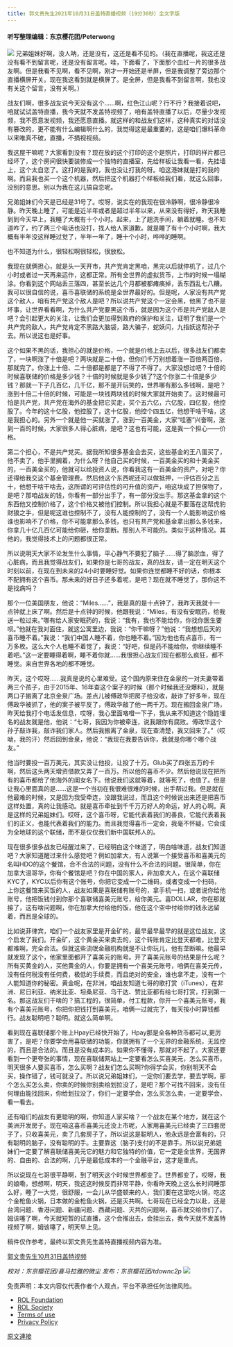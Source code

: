 ```yaml
---
title: 郭文贵先生2021年10月31日盖特直播视频（19分30秒）全文字版
---
```


#### 听写整理编辑：东京樱花团/Peterwong
![](https://assets.gnews.org/wp-content/uploads/2021/11/32-41.png)
兄弟姐妹好啊，没人呐，还是没有，这还是看不见的。（我在直播呢，我这还是没有看不到留言呢，还是没有留言呢。哇，下面看了，下面那个血红一片的很多战友啊。但是我看不见啊，看不见啊，刚才一开始还是半屏，但是我调整了旁边那个直播横屏开关。现在我这看到就是横屏了。是全屏，但是我看不到留言啊，我也没有关这个留言，没有关啊。）

战友们啊，很多战友说今天没有这个……啊，红色江山呢？行不行？我接着说吧，咱就试试盖特直播，我今天就不发盖特视频了，咱有盖特直播了以后，尽量少发视频，我不愿意发视频，我还愿意直播。就这样的和战友们这样，这种真实的对话没有篡改的，更不能有什么编辑啊什么的，我觉得这是最重要的，这是咱们爆料革命以来唯真不破，直播，不搞视视频。

我这屋干嘛呢？大家看到没有？现在放的这个打印的这个是照片，打印的样片都已经坏了，这个房间很快要装修成一个独特的直播室，先给样板让我看一看，先挂墙上，这个太自恋了。这打的是我的，我也没让打我的呀。咱这港妹就是打的我的啊。而且我也买一个这个机器，然后把这个机器打个样板给我们看，就这么回事，没别的意思。别以为我在这儿搞自恋呢。

兄弟姐妹们今天是已经是31号了。哎呀，说实在的我现在很冷静啊，很冷静很冷静。昨天晚上睡了，可能是近半年或者是超过半年以来，从来没有得好，昨天我睡到到今天早上，我睡了大概有十个小时。起来，上了趟洗手间，躺着就睡。也不知道咋了，约了两三个电话也没打，找人给人家道歉。就是睡了有十个小时啊，我大概有半年没这样睡过觉了，半年一年了，睡十个小时，哗哗的睡啊。

也不知道为什么，很轻松啊很轻松，很放松。

我现在就俩担心，就是头一天开市，共产党肯定黑咱，黑完以后就停机了，过几个小时或者过一天再来运作，这都正常。所有全世界的虚拟货币，上市的时候一塌糊涂。你看到这个网站丢三落四，甚至长达几个月都被都瘫痪掉，丢东西乱七八糟。我可以很自信的说，喜币喜联储的系统是全世界最好的。但是呢，人家没有共产党这个敌人，咱有共产党这个敌人是吧？所以说共产党这个一定会黑，他黑了也不是坏事，让世界看看啊，为什么共产党要黑这个币，就是因为这个币是共产党敌人是吧？会引起更大的关注，让我们会更加得到政府的保护和关注，证明了我们是一个共产党的敌人，共产党肯定不黑路大脑袋，路大骗子，蛇妖闫，九指妖这帮孙子去。所以说这也是好事。

这个如果不黑的话，我担心的就是价格，一个就是价格上去以后，很多战友们都卖了，一块啊涨了十倍是吧？两块就是二十倍，但你们千万别想着涨一百倍两百倍，那就完了。你涨上十倍、二十倍都是都是了不得了不得了。大家没想过吧？十倍的时候喜联储的价格是多少钱？十倍的时候就是多少钱了?这个你涨二十倍是多少钱？那就一下子几百亿，几千亿，那不是开玩笑的，世界哪有那么多钱啊，是吧？涨到十倍二十倍的时候，可能是一块钱两块钱的时候大家就开始卖了。这时候最可怕是共产党，共产党在海外的基金把它买走，买个五六亿，六亿股，四亿股，他控股了。今年的这十亿股，他控股了，这十亿股，他控个四五亿，他想干啥干啥，这是我担心的。另外一个就是他一买就涨了，涨到一百美金，大家“哇塞”兴奋啊，涨到一百的时候，大家很多人得心脏病，是吧？这也有可能，这是我一个担心——价格。

第二个担心，不是共产党买。据我所知很多基金会去买，这些基金的王八蛋买了，他不卖了，他手里搁着，为什么呀？他自己买的时候，一百美金买的和十美金买的，一百美金买的，他就可以给投资人说，你看我这有一百美金的资产，对吧？你还得给我交这个基金管理费。然后他这个东西呢还可以做抵押，一评估百分之五十，他想干啥干啥去，这所谓的可评估性的可升值的资产，咱这块成了担保物了，是吧？那咱战友的钱，你看有一部分出手了，有一部分没出手。那这基金拿的这个东西他又控制价格了，这个价格又被他们控制。所以我担心就是不要落在这帮虎豹财狼之手，但是呢这谁也控制不了，没有人能控制的了，没有一个人能影响这价格谁也影响不了价格，你不可能拿那么多钱，也只有共产党和基金拿出那么多钱来，你拿几十亿几百亿可能给你砸，给你垄断。那别人不可能的。类似于这种情况。其他的，我觉得技术上的问题都很正常。

所以说明天大家不论发生什么事情，平心静气不要犯了脑子……得了脑淤血，得了心脏病，而且我觉得战友们，如果你是七哥的战友，真的战友，请一定在明天这个时刻以前，在现在到未来的24小时要睡好觉。如果你连觉都睡不好的话，你根本不配拥有这个喜币。那未来的好日子还多着呢，是吧？现在就不睡觉了，那你这不是找病吗？

那个一位美国朋友，他说：“Miles……”，我是真的是十点钟了，我昨天我就十一点钟就上床了啊。然后是十点钟的时候，他跟我说：“Miles，有没有安眠药，给我送一粒过来。”哪有给人家安眠药的，我说：“我有，我也不能给你，你找你医生要呗。”他就在我对面住，就这公寓里边，我说：“你干嘛呀？”他说：“我想想后天的喜币睡不着。”我说：“我们中国人睡不着，你也睡不着。”因为他也有点喜币，有一万多枚。这么大个人也睡不着觉了，我说：“好吧，但是药不能给你，你继续睡不着吧。”这一定要睡得着啊，睡不着你就……我很担心战友们现在都那么疯狂，都不睡觉。来自世界各地的都不睡觉。

昨天，这个哎呀……我真是说的心里难受。这个国内原来住在金泉的一对夫妻带着两三个孩子，由于2015年、16年查这个案子的时候（那个时候我还没爆料），就是两口子搬离了北京金泉广场。差点儿被傅政华把房子给没收，敲诈了好多年，现在傅政华被抓了，他的案子被平反了，傅政华敲了他一两千万。现在搬回金泉广场，昨天给我打个电话发信息，哎呀，我心里面咯噔一下子，我从来不知道这个隐姓埋名的战友就是他，他说：“七哥，我因为你被牵连，说我跟你有腐败。傅政华这个孙子敲诈我，敲诈我们家人。然后我搬离了金泉，现在查清楚，我又回来了。”（哎呦，我的汗）然后回到金泉，他说：“我现在我要告诉你，我就是你哪个哪个战友。”

他当时要投一百万美元，其实没让他投，让投了十万。Glub买了四张五万的卡啊，然后这头两天增资借款又弄了一百万。所以他的喜币不少。然后他说现在把所有的喜币都给了他海外的闺女名下。他说我们这就等着，就等死了，也值了。但是让我心里面真的是……这是一个当初在我很难很难的时候，出手帮过我。但是就在他最难的时候，又是因为我受牵连，没跟我说过，而且这个时候说出来还是把喜币这样处置，真的让我感动。就是喜币牵扯到千千万万好人的命运，好人的心啊。真是这样的兄弟姐妹们。哎呀，这个喜币呀，它能代表着我们的善良，它能代表着我们的正义，也能代表着我们的能力。而且我觉得喜币一定会，我毫不怀疑，它会成为全地球的这个联储，而不是仅仅我们新中国联邦人的。

现在很多很多战友已经醒过来了，已经明白这个味道了，明白啥味道，战友们知道吧？大家知道醒过来什么感觉吧？例如加拿大，有人说第一个接受喜币和喜美元的名叫HDO的这个餐馆，合不合法的问题，没有什么不合法的问题。很简单，你在加拿大温哥华，你有个餐馆是吧？你在中国的家人，非加拿大人，在这个喜联储KYC了，KYC以后你有这个账号，你把它变成一个二维码，或者变成一个扫码，上你这餐馆来买饭的人，战友如果是喜联储有账号的，拿手机一扫，或者说你给他账号，他把饭钱付到你那个喜联储喜美元账号，给你美元。喜DOLLAR，你在那就接了，这有啥问题啊，你在加拿大付给他的饭，他在这个空中付给你的钱永远留着，而且是全球的。

比如说菲律宾，咱们一个战友家里是开金矿的，最早最早最早的就是这位战友，这个启发了我们。开金矿，这个黄金买来卖去的，这个转账肯定比登天都难，比登天都难啊，完全合法。但就这些流氓金融机构就是不让你玩儿，他有垄断嘛。他最早就发现了这个，他家里面都开了喜美元的账号。开了喜美元账号的结果是什么呢？所有买黄金的人，买他黄金的人，你要是拥有一个喜美元账号，咱俩在喜美元传，没有任何税没有任何费，极低的手续费，而且绝对的安全，谁也拿不走，没有一个人能知道你的秘密。黄金呢，在非洲，咱战友知道七哥的歌打赏（iTunes），在非洲、尼日利亚、纳米比亚、坦桑尼亚、乌干达、赞比亚都有给七哥打赏，打到第一名。那这战友们干啥的？搞工程的，很简单，付工程款，你开一个喜美元账号，我有个喜美元账号，你把你把钱打到喜美元，咱俩一过就完了，每天按小时算钱都行。战友聪明吧？聪明。就这么简单啊。

看到现在喜联储那个账上Hpay已经快开始了，Hpay那是全各种货币都可以,更厉害了，是吧？你要学会用喜联储的功能，你就拥有了一个无界的金融系统，无监控的，而且是合法的。而且是没有成本的。如果你不懂得，那就对不起了。大家还要看到一个更夸张的事情，现在喜联储网站上一定要看怎么买喜美元，怎么买喜币。明天很多人要买喜币，怎么买啊？战友们怎么买啊?你得学会买，你别明天不会买，操作错了，钱可就没了。所以说兄弟姐妹们，一定你们要去学，要去学啊，那个怎么买怎么卖，你卖的时候你别卖给划拉没了，是吧？那个可找不回来，没有任何理由能找回来，你给划拉没了，你们一定要学会，怎么买怎么卖，一定要学会，看一看去。

还有咱们的战友有更聪明的啊，你知道人家买啥？一个战友在某个地方，就在这个美洲开发房子。现在咱这喜币喜美元还没上市呢，人家用喜美元已经卖了三四套房子了，只收喜美元，卖了几套房子了，所以说这是聪明人，他永远是会富有的，只有聪明的脑子，没有聪明的手。主要靠这（脑子)支付的不是靠手。所以说兄弟姐妹们一定要了解喜联储喜美元它的魅力和它独特的价值，它一定是全世界，无国界的、自由的、合法的啊，几乎是最低成本的一个金融平台，这才是重点。

所以说现在七哥很平静啊，到了明天这个时候世界都变了。世界都变了，哎呀，我的娘嘞，想想啊，明天，我这这时候反而非常平静，你看昨天晚上这么长时间睡那么好，睡了一大觉，很舒服，一会儿从华盛顿来的人，我们要在这里吃火锅，吃这个金枪鱼火锅，日本做的金枪鱼火锅，还是灭共啊。七哥现在已经全力以赴，还是台湾问题、香港问题、新疆问题、西藏问题、灭共的问题啊，喜币就交给你们了。姆该噻了啊，今天就短暂的试直播，这个会推出去，会挂出去，我今天就不发盖特视频了啊，姆该噻了，明天早上见。

稿件仅作参考，最终以郭文贵先生盖特直播视频内容为准。

[郭文贵先生10月31日盖特视频](https://gettr.com/streaming/pfpjqpf828)

*校对：东京樱花团/喜马拉雅的微尘
发布：东京樱花团/tdownc2p*
![](https://assets.gnews.org/wp-content/uploads/2021/08/image0-1-36.jpg)
 

免责声明：本文内容仅代表作者个人观点，平台不承担任何法律风险。

- [ROL Foundation](https://rolfoundation.org/)
- [ROL Society](https://rolsociety.org/)
- [Terms of use](https://gnews.org/terms-of-use-3/)
- [Privacy Policy](https://gnews.org/privacy-policy/)

[原文連接](https://gnews.org/zh-hans/1632203/)
